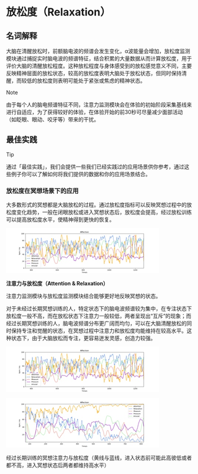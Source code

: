 # 放松度（Relaxation）
## 名词解释
大脑在清醒放松时，前额脑电波的频谱会发生变化，α波能量会增加，放松度监测模块通过捕捉实时脑电波的频谱特征，结合积累的大量数据从而计算放松度，用于评价大脑的清醒放松程度。这种放松程度与身体感受到的放松感觉意义不同，主要反映精神层面的放松状态，较高的放松度表明大脑处于放松状态，但同时保持清醒，而较低的放松度则表明可能处于紧张或焦虑的精神状态。

> [!NOTE]
> 由于每个人的脑电频谱特征不同，注意力监测模块会在体验的初始阶段采集基线来进行自适应，为了获得较好的体验，在体验开始的前30秒可尽量减少面部活动（如眨眼、眼动、咬牙等）带来的干扰。

## 最佳实践
> [!TIP]
> 通过「最佳实践」，我们会提供一些我们已经实践过的应用场景供你参考，通过这些例子你可以了解如何将我们提供的数据和你的应用场景结合。

### 放松度在冥想场景下的应用
大多数形式的冥想都是大脑放松的过程。通过放松度指标可以反映冥想过程中的放松度变化趋势，一般在闭眼放松或进入冥想状态后，放松度会提高，经过放松训练可以提高放松度水平，使精神得到更快的恢复。

![冥想过程中放松度的变化（蓝色线条，主要体现趋势）](media/15615404117160.jpg)


**注意力与放松度（Attention & Relaxation）**

注意力监测模块与放松度监测模块结合能够更好地反映冥想的状态。

对于未经过长期冥想训练的人，特定状态下的脑电波频谱较为集中，在专注状态下放松度一般不高，而在放松状态下注意力一般较低，两者呈现出“互斥”的现象；而经过长期冥想训练的人，脑电波频谱分布更广阔而均匀，可以在大脑清醒放松的同时保持专注和觉醒的状态，在冥想过程中注意力和放松度均能维持在较高水平。这种状态下，由于大脑放松而专注，更容易迸发灵感，创造力较强。
 
![一般冥想中的注意力与放松度（黄线高时蓝线低，蓝线高时黄线低，突出互斥现象）](media/15615404649006.jpg)

![经过长期训练的冥想注意力与放松度（黄线与蓝线，进入状态前可能此高彼低或者都不高，进入冥想状态后两者都维持高水平）](media/15615404743377.jpg)
 
经过长期训练的冥想注意力与放松度（黄线与蓝线，进入状态前可能此高彼低或者都不高，进入冥想状态后两者都维持高水平）
